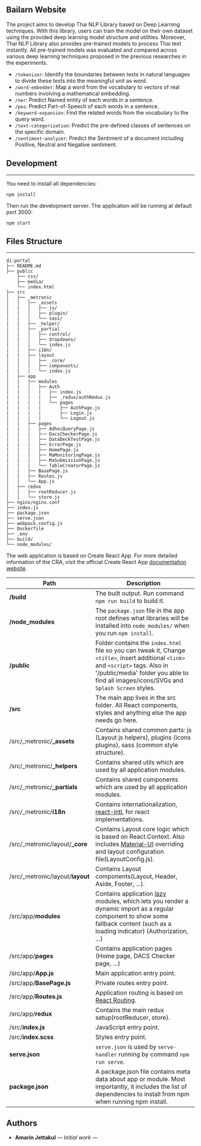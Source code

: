 ## Bailarn Website

The project aims to develop Thai NLP Library based on Deep Learning techniques. With this library, users can train the model on their own dataset using the provided deep learning model structure and utilities. Moreover, Thai NLP Library also provides pre-trained models to process Thai text instantly. All pre-trained models was evaluated and compared across various deep learning techniques proposed in the previous researches in the experiments.

- `/tokenizer`: Identify the boundaries between texts in natural languages to divide these texts into the meaningful unit as word.
- `/word-embedder`: Map a word from the vocabulary to vectors of real numbers involving a mathematical embedding.
- `/ner`: Predict Named entity of each words in a sentence.
- `/pos`: Predict Part-of-Speech of each words in a sentence.
- `/keyword-expansion`: Find the related words from the vocabulary to the query word.
- `/text-categorization`: Predict the pre-defined classes of sentences on the specific domain.
- `/sentiment-analyzer`: Predict the Sentiment of a document including Positive, Neutral and Negative sentiment.

## Development
---
You need to install all dependencies:

    npm install

Then run the development server. The application will be running at default port 3000:

    npm start

## Files Structure
---


```
di-portal
├── README.md
├── public
    ├── css/
    ├── media/
    └── index.html
├── src
│   ├── _metronic
│   |   ├── _assets
│   |   │   ├── js/
│   |   │   ├── plugin/
|   |   |   └── sass/
|   |   ├── _helper/
|   |   ├── _partial
│   |   │   ├── control/
│   |   │   ├── dropdowns/
|   |   |   └── index.js
|   |   ├── i18n/
|   |   ├── layout
│   |   │   ├── _core/
│   |   │   ├── components/
|   |   |   └── index.js
│   ├── app
│   |   ├── modules
│   |   │   ├── Auth
|   |   |   |   ├── index.js
|   |   |   |   ├── _redux/authRedux.js
|   |   |   |   └── pages
|   |   |   |       ├── AuthPage.js
|   |   |   |       ├── Login.js
|   |   |   |       └── Logout.js
│   |   ├── pages
|   |   |   ├── AdhocQueryPage.js
|   |   |   ├── DacsCheckerPage.js
|   |   |   ├── DataDeckTestPage.js
|   |   |   ├── ErrorPage.js
|   |   |   ├── HomePage.js
|   |   |   ├── MaMonitoringPage.js
|   |   |   ├── MaSubmissionPage.js
|   |   |   └── TableCreatorPage.js
│   |   ├── BasePage.js
│   |   ├── Routes.js
│   |   └── App.js
│   ├── redux
│   |   ├── rootReducer.js
│   |   └── store.js
├── nginx/nginx.conf
├── index.js
├── package.json
├── serve.json
├── webpack.config.js
├── Dockerfile
├── .env
├── build/
└── node_modules/

```
The web application is based on Create React App. For more detailed information of the CRA, visit the official Create React App [documentation website](https://create-react-app.dev/docs/getting-started/).

| Path | Description |
| ----------- | ----------- |
| **/build** | The built output. Run command `npm run build` to build it. |
| **/node_modules** | The `package.json` file in the app root defines what libraries will be installed into `node_modules/` when you run `npm install`. |
| **/public** | Folder contains the `index.html` file so you can tweak it, Change `<title>`, insert additional `<link>` and `<script>` tags. Also in '/public/media' folder you able to find all images/icons/SVGs and `Splash Screen` styles. |
| **/src** | The main app lives in the src folder. All React components, styles and anything else the app needs go here. |
| /src/_metronic/**_assets** | Contains shared common parts: js (Layout js helpers), plugins (icons plugins), sass (common style structure). |
| /src/_metronic/**_helpers** | Contains shared utils which are used by all application modules. |
| /src/_metronic/**_partials** | Contains shared components which are used by all application modules. |
| /src/_metronic/**i18n** | Contains internationalization, [react-intl](https://github.com/formatjs/formatjs),  for react implementations. |
| /src/_metronic/layout/**_core** | Contains Layout core logic which is based on React.Context. Also includes [Material-UI](https://material-ui.com/customization/theming/) overriding and layout configuration file(LayoutConfig.js). |
| /src/_metronic/layout/**layout** | Contains Layout components(Layout, Header, Aside, Footer, ...). |
| /src/app/**modules** | Contains application [lazy](https://en.reactjs.org/docs/code-splitting.html) modules, which lets you render a dynamic import as a regular component to show some fallback content (such as a loading indicator) (Authorization, ...) |
| /src/app/**pages** | Contains application pages (Home page, DACS Checker page, ...) |
| /src/app/**App.js** | Main application entry point. |
| /src/app/**BasePage.js** | Private routes entry point. |
| /src/app/**Routes.js** | Application routing is based on [React Routing](https://reactrouter.com/web). |
| /src/app/**redux** | Contains the main redux setup(rootReducer, store). |
| /src/**index.js** | JavaScript entry point. |
| /src/**index.scss** | Styles entry point. |
| **serve.json** | `serve.json` is used by `serve-handler` running by command `npm run serve`. |
| **package.json** | A package.json file contains meta data about app or module. Most importantly, it includes the list of dependencies to install from npm when running npm install. |


## Authors
- **Amarin Jettakul** &mdash; _Initial work_ &mdash;

